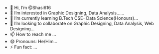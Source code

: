 - 👋 Hi, I’m @Shasi616
- 👀 I’m interested in Graphic Designing, Data Analysis......
- 🌱 I’m currently learning B.Tech CSE- Data Science(Honours)...
- 💞️ I’m looking to collaborate on Graphic Designing, Data Analysis, Web Designing...
- 📫 How to reach me ...
- 😄 Pronouns: He/Him...
- ⚡ Fun fact: ...

<!---
Shasi616/Shasi616 is a ✨ special ✨ repository because its `README.md` (this file) appears on your GitHub profile.
You can click the Preview link to take a look at your changes.
--->
